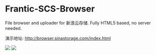 Frantic-SCS-Browser
===================

File browser and uploader for 新浪云存储. Fully HTML5 based, no server needed.

演示地址: http://browser.sinastorage.com/index.html

![](http://browser.sinastorage.com/snapshot/files.png)
![](http://browser.sinastorage.com/snapshot/login.png)
